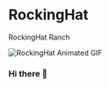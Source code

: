 # RockingHat
RockingHat Ranch

![RockingHat Animated GIF](https://rockinghat.com/assets/brand/Rocking_Hat_Logo.gif)

### Hi there 👋
<!--
**rockinghat/rockinghat** is a ✨ _special_ ✨ repository because its `README.md` (this file) appears on your GitHub profile.
Making Updates
Here are some ideas to get you started:

- 🔭 I’m currently working on ...
- 🌱 I’m currently learning ...
- 👯 I’m looking to collaborate on ...
- 🤔 I’m looking for help with ...
- 💬 Ask me about ...
- 📫 How to reach me: ...
- 😄 Pronouns: ...
- ⚡ Fun fact: ...
-->
